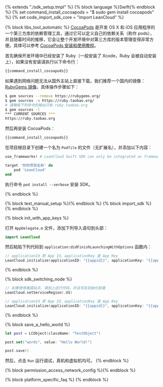 {% extends "./sdk_setup.tmpl" %}
{% block language %}Swift{% endblock %} 
{% set command_install_cocoapods = "$ sudo gem install cocoapods" %}
{% set code_import_sdk_core = "import LeanCloud" %}

{% block libs_tool_automatic %}
[CocoaPods](http://www.cocoapods.org/) 是开发 OS X 和 iOS 应用程序的一个第三方库的依赖管理工具，通过它可以定义自己的依赖关系（称作 pods），并且随着时间的推移，它会让整个开发环境中对第三方库的版本管理变得非常方便。具体可以参考 [CocoaPods 安装和使用教程](http://code4app.com/article/cocoapods-install-usage)。

首先确保开发环境中已经安装了 Ruby（一般安装了 Xcode，Ruby 会被自动安装上），如果没有安装请执行以下命令行：

```sh
{{command_install_cocoapods}}
```

如果遇到网络问题无法从国外主站上直接下载，我们推荐一个国内的镜像：[RubyGems 镜像](http://ruby.taobao.org/)，具体操作步骤如下：

```sh
$ gem sources --remove https://rubygems.org/
$ gem sources -a https://ruby.taobao.org/
# 请确保下列命令的输出只有 ruby.taobao.org
$ gem sources -l
*** CURRENT SOURCES ***
https://ruby.taobao.org
```

然后再安装 CocoaPods：

```sh
{{command_install_cocoapods}}
```

在项目根目录下创建一个名为 `Podfile` 的文件（无扩展名），并添加以下内容：

```ruby
use_frameworks! # LeanCloud Swift SDK can only be integrated as framework.

target '你的项目名称' do
	pod 'LeanCloud'
end
```

执行命令 `pod install --verbose` 安装 SDK。

{% endblock %}

{% block text_manual_setup %}{% endblock %}
{% block import_sdk %}
{% endblock %}

{% block init_with_app_keys %}

打开 `AppDelegate.m` 文件，添加下列导入语句到头部：

```swift
import LeanCloud
```

然后粘贴下列代码到 `application:didFinishLaunchingWithOptions` 函数内：

```swift
// applicationId 即 App Id，applicationKey 是 App Key
LeanCloud.initialize(applicationID: "{{appid}}", applicationKey: "{{appkey}}")
```
{% endblock %}

{% block sdk_switching_node %}

```swift
// 如果使用美国站点，请加上这行代码，并且写在初始化前面
LeanCloud.setServiceRegion(.US)

// applicationId 即 App Id，applicationKey 是 App Key
LeanCloud.initialize(applicationID: "{{appid}}", applicationKey: "{{appkey}}")
```
{% endblock %}

{% block save_a_hello_world %}

```swift
let post = LCObject(className: "TestObject")

post.set("words", value: "Hello World!")

post.save()
```

然后，点击 `Run` 运行调试，真机和虚拟机均可。
{% endblock %}

{% block permission_access_network_config %}{% endblock %}

{% block platform_specific_faq %}
{% endblock %}
